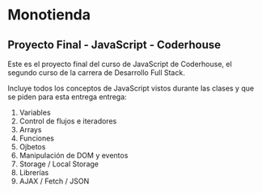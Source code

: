 # Monotienda
## Proyecto Final - JavaScript - Coderhouse

Este es el proyecto final del curso de JavaScript de Coderhouse, el segundo curso de la carrera de Desarrollo Full Stack.

Incluye todos los conceptos de JavaScript vistos durante las clases y que se piden para esta entrega entrega:
1. Variables
2. Control de flujos e iteradores
3. Arrays
4. Funciones
5. Ojbetos
6. Manipulación de DOM y eventos
7. Storage / Local Storage
8. Librerías
9. AJAX / Fetch / JSON